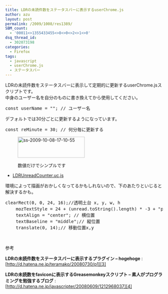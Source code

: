 ```yaml
---
title: LDRの未読件数をステータスバーに表示するuserChrome.js
author: azu
layout: post
permalink: /2009/1008/res1389/
SBM_count:
  - '00011<>1355433455<>8<>0<>2<>1<>0'
dsq_thread_id:
  - 302073198
categories:
  - Firefox
tags:
  - javascript
  - userChrome.js
  - ステータスバー
---
```

LDRの未読件数をステータスバーに表示して定期的に更新するuserChrome.jsスクリプトです。  
中身のユーザー名を自分のものに書き換えてから使用してください。

<pre>const userName = ""; // ユーザー名</pre>

デフォルトでは30分ごとに更新するようになっています。

<pre>const reMinute = 30; // 何分毎に更新する</pre><figure id="attachment_1391" style="width: 214px;" class="wp-caption alignnone">

[<img class="size-full wp-image-1391" title="ss-2009-10-08-17-10-55" src="http://efcl.infol/wp-content/uploads/2009/10/ss-2009-10-08-17-10-55.png" alt="ss-2009-10-08-17-10-55" width="214" height="67" />][1]<figcaption class="wp-caption-text">数値だけでシンプルです</figcaption></figure> 
*   [LDRUnreadCounter.uc.js][2]

環境によって描画がおかしくなってるかもしれないので、下のあたりといじると解決するかも。

<pre class="brush:javascript;">clearRect(0, 0, 24, 16);//透明土台 x, y, w, h
    mozTextStyle = 24 + (unread.toString().length) * -3 + "px sans-serif";//サイズ
    textAlign = "center"; // 横位置
    textBaseline = "middle";// 縦位置
    translate(0, 14);// 移動位置x,y</pre>

<br class="spacer_" />

参考

**LDRの未読件数をステータスバーに表示するプラグイン &#8211; hogehoge**
:   [http://d.hatena.ne.jp/teramako/20080730/p1][3]

**LDRの未読数をfaviconに表示するGreasemonkeyスクリプト &#8211; 素人がプログラミングを勉強するブログ**
:   [http://d.hatena.ne.jp/javascripter/20080609/1212968037][4]

<div id="_mcePaste" style="overflow: hidden; position: absolute; left: -10000px; top: 40px; width: 1px; height: 1px;">
  <dl>
    <dt>
      <strong>LDRの未読数をfaviconに表示するGreasemonkeyスクリプト &#8211; 素人がプログラミングを勉強するブログ</strong>
    </dt>
    
    <dd>
      <a title="LDRの未読数をfaviconに表示するGreasemonkeyスクリプト - 素人がプログラミングを勉強するブログ" href="http://d.hatena.ne.jp/javascripter/20080609/1212968037">http://d.hatena.ne.jp/javascripter/20080609/1212968037</a>
    </dd>
  </dl>
</div>

 [1]: http://efcl.infol/wp-content/uploads/2009/10/ss-2009-10-08-17-10-55.png
 [2]: http://efcl.infol/wp-content/uploads/2009/10/LDRUnreadCounter.uc_.js
 [3]: http://d.hatena.ne.jp/teramako/20080730/p1 "LDRの未読件数をステータスバーに表示するプラグイン - hogehoge"
 [4]: http://d.hatena.ne.jp/javascripter/20080609/1212968037 "LDRの未読数をfaviconに表示するGreasemonkeyスクリプト - 素人がプログラミングを勉強するブログ"
